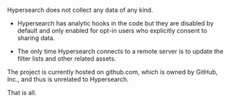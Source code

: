 Hypersearch does not collect any data of any kind. 

- Hypersearch has analytic hooks in the code but they are disabled by default and only enabled for opt-in users who explicitly consent to sharing data.

- The only time Hypersearch connects to a remote server is to update the filter lists and other related assets. 

The project is currently hosted on github.com, which is owned by GitHub, Inc., and thus is unrelated to Hypersearch. 

That is all.